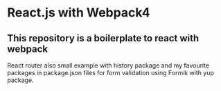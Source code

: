 <h1>React.js with Webpack4</h1>

<h2>This repository is a boilerplate to react with webpack</h2>
<p>React router also small example with history package and my favourite packages in package.json files for form validation using Formik with yup package.</p>


